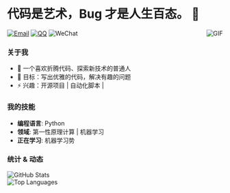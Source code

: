 # 代码是艺术，Bug 才是人生百态。 👋

 
[![Email](https://img.shields.io/badge/Email-c1747193328@163.com-blue?logo=gmail&link=mailto:example@email.com)](mailto:joeysiwei@gmail.com)
[![QQ](https://img.shields.io/badge/QQ-1747193328-blue?logo=tencent-qq)](https://qm.qq.com/q/rKdCS3q3Ye)
![WeChat](https://img.shields.io/badge/WeChat-Master__66688-green?logo=wechat)
<img align="right" alt="GIF" src="https://raw.githubusercontent.com/JoeyBling/JoeyBling/master/pic/pusheencode.gif" />

### 关于我
- 🌱 一个喜欢折腾代码、探索新技术的普通人
- 🎯 目标：写出优雅的代码，解决有趣的问题
- ⚡ 兴趣：开源项目 | 自动化脚本 | 

### 我的技能
- **编程语言**: Python
- **领域**: 第一性原理计算 | 机器学习
- **正在学习**: 机器学习势

### 统计 & 动态
![GitHub Stats](https://github-readme-stats.vercel.app/api?username=aboys-cb&show_icons=true&theme=radical)  
![Top Languages](https://github-readme-stats.vercel.app/api/top-langs/?username=aboys-cb&layout=compact&theme=radical)


 

